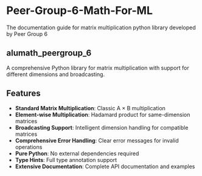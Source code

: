 # Peer-Group-6-Math-For-ML

The documentation guide for matrix multiplication python library developed by Peer Group 6

## alumath_peergroup_6

A comprehensive Python library for matrix multiplication with support for different dimensions and broadcasting.

## Features

- **Standard Matrix Multiplication**: Classic A × B multiplication
- **Element-wise Multiplication**: Hadamard product for same-dimension matrices
- **Broadcasting Support**: Intelligent dimension handling for compatible matrices
- **Comprehensive Error Handling**: Clear error messages for invalid operations
- **Pure Python**: No external dependencies required
- **Type Hints**: Full type annotation support
- **Extensive Documentation**: Complete API documentation and examples